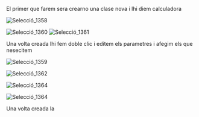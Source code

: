 
El primer que farem sera crearno una clase nova i lhi diem calculadora

![Selecció_1358](https://user-images.githubusercontent.com/91250228/234498262-a90df45a-634c-4502-9707-034c0c160ccb.png)

![Selecció_1360](https://user-images.githubusercontent.com/91250228/234498873-2bee573d-2c01-484c-8b78-1b432e37b393.png)
![Selecció_1361](https://user-images.githubusercontent.com/91250228/234498983-a706ea66-4107-465b-97fd-3dbdb0d9d14f.png)

Una volta creada lhi fem doble clic i editem els parametres i afegim els que nesecitem

![Selecció_1359](https://user-images.githubusercontent.com/91250228/234498587-2221570c-5190-400b-8ef7-91b07f0ebd48.png)

![Selecció_1362](https://user-images.githubusercontent.com/91250228/234499717-d025617e-8fca-4d9a-a651-d9d14a128542.png)


![Selecció_1364](https://user-images.githubusercontent.com/91250228/234500280-942a03b6-f9bb-481a-a917-024b8afb1deb.png)


![Selecció_1364](https://user-images.githubusercontent.com/91250228/234500431-5d584613-64e0-4560-be22-59513d2efb8b.png)





Una volta creada la 

